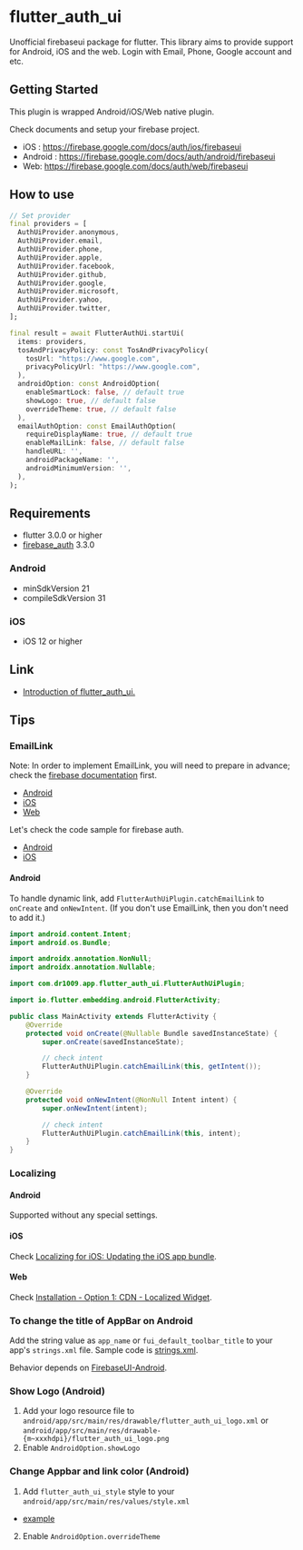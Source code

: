 # flutter_auth_ui

Unofficial firebaseui package for flutter. This library aims to provide support for Android, iOS and the web. Login with Email, Phone, Google account and etc.

## Getting Started

This plugin is wrapped Android/iOS/Web native plugin.

Check documents and setup your firebase project.

* iOS : <https://firebase.google.com/docs/auth/ios/firebaseui>
* Android : <https://firebase.google.com/docs/auth/android/firebaseui>
* Web: <https://firebase.google.com/docs/auth/web/firebaseui>

## How to use

```dart
// Set provider
final providers = [
  AuthUiProvider.anonymous,
  AuthUiProvider.email,
  AuthUiProvider.phone,
  AuthUiProvider.apple,
  AuthUiProvider.facebook,
  AuthUiProvider.github,
  AuthUiProvider.google,
  AuthUiProvider.microsoft,
  AuthUiProvider.yahoo,
  AuthUiProvider.twitter,
];

final result = await FlutterAuthUi.startUi(
  items: providers,
  tosAndPrivacyPolicy: const TosAndPrivacyPolicy(
    tosUrl: "https://www.google.com",
    privacyPolicyUrl: "https://www.google.com",
  ),
  androidOption: const AndroidOption(
    enableSmartLock: false, // default true
    showLogo: true, // default false
    overrideTheme: true, // default false
  ),
  emailAuthOption: const EmailAuthOption(
    requireDisplayName: true, // default true
    enableMailLink: false, // default false
    handleURL: '',
    androidPackageName: '',
    androidMinimumVersion: '',
  ),
);
```

## Requirements

- flutter 3.0.0 or higher
- [firebase_auth](https://pub.dev/packages/firebase_auth) 3.3.0

### Android

- minSdkVersion 21
- compileSdkVersion 31

### iOS

- iOS 12 or higher

## Link

* [Introduction of flutter_auth_ui.](https://koji-1009.medium.com/introduction-of-flutter-auth-ui-ad5895646f3c)

## Tips

### EmailLink

Note: In order to implement EmailLink, you will need to prepare in advance; check the [firebase documentation](https://firebase.google.com/docs/auth) first.

* [Android](https://firebase.google.com/docs/auth/android/email-link-auth)
* [iOS](https://firebase.google.com/docs/auth/ios/email-link-auth)
* [Web](https://firebase.google.com/docs/auth/web/email-link-auth)

Let's check the code sample for firebase auth.

* [Android](https://github.com/firebase/snippets-android/blob/8184cba2c40842a180f91dcfb4a216e721cc6ae6/auth/app/src/main/java/com/google/firebase/quickstart/auth/MainActivity.java#L340)
* [iOS](https://github.com/firebase/quickstart-ios/blob/70e424c8b3740597d17ad7f25c5f98918a567bc0/authentication/LegacyAuthQuickstart/AuthenticationExampleSwift/PasswordlessViewController.swift#L66)

#### Android

To handle dynamic link, add `FlutterAuthUiPlugin.catchEmailLink` to `onCreate` and `onNewIntent`.
(If you don't use EmailLink, then you don't need to add it.)

```java
import android.content.Intent;
import android.os.Bundle;

import androidx.annotation.NonNull;
import androidx.annotation.Nullable;

import com.dr1009.app.flutter_auth_ui.FlutterAuthUiPlugin;

import io.flutter.embedding.android.FlutterActivity;

public class MainActivity extends FlutterActivity {
    @Override
    protected void onCreate(@Nullable Bundle savedInstanceState) {
        super.onCreate(savedInstanceState);

        // check intent
        FlutterAuthUiPlugin.catchEmailLink(this, getIntent());
    }

    @Override
    protected void onNewIntent(@NonNull Intent intent) {
        super.onNewIntent(intent);

        // check intent
        FlutterAuthUiPlugin.catchEmailLink(this, intent);
    }
}
```

### Localizing

#### Android

Supported without any special settings.

#### iOS

Check [Localizing for iOS: Updating the iOS app bundle](https://flutter.dev/docs/development/accessibility-and-localization/internationalization#localizing-for-ios-updating-the-ios-app-bundle).

#### Web

Check [Installation - Option 1: CDN - Localized Widget](https://github.com/firebase/firebaseui-web#localized-widget).

### To change the title of AppBar on Android

Add the string value as `app_name` or `fui_default_toolbar_title` to your app's `strings.xml` file.
Sample code is [strings.xml](https://github.com/koji-1009/flutter_auth_ui/blob/main/flutter_auth_ui/example/android/app/src/main/res/values/strings.xml).

Behavior depends on [FirebaseUI-Android](https://github.com/firebase/FirebaseUI-Android/blob/master/auth/src/main/AndroidManifest.xml).

### Show Logo (Android)

1. Add your logo resource file to `android/app/src/main/res/drawable/flutter_auth_ui_logo.xml` or `android/app/src/main/res/drawable-{m~xxxhdpi}/flutter_auth_ui_logo.png`
2. Enable `AndroidOption.showLogo`

### Change Appbar and link color (Android)

1. Add `flutter_auth_ui_style` style to your `android/app/src/main/res/values/style.xml`
  - [example](https://github.com/koji-1009/flutter_auth_ui/blob/main/flutter_auth_ui/example/android/app/src/main/res/values/styles.xml)
2. Enable `AndroidOption.overrideTheme`
